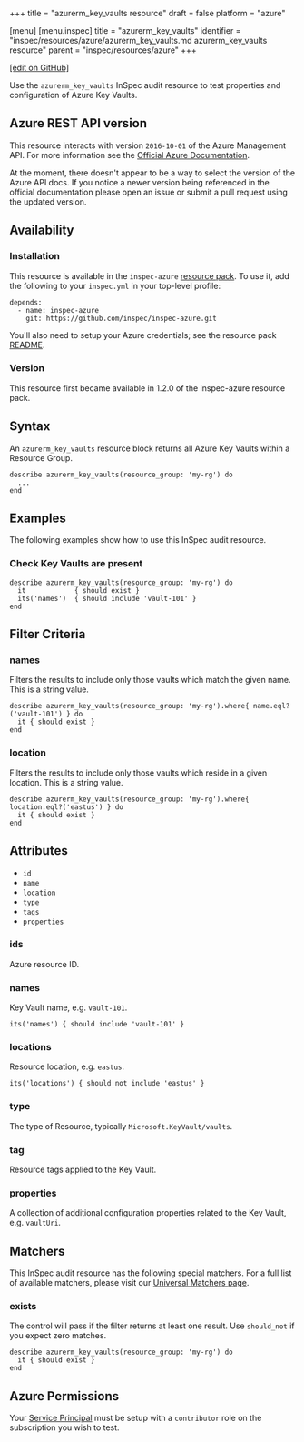 +++
title = "azurerm_key_vaults resource"
draft = false
platform = "azure"

[menu]
  [menu.inspec]
    title = "azurerm_key_vaults"
    identifier = "inspec/resources/azure/azurerm_key_vaults.md azurerm_key_vaults resource"
    parent = "inspec/resources/azure"
+++

[\[edit on GitHub\]](https://github.com/inspec/inspec/blob/master/docs-chef-io/content/inspec/resources/azurerm_key_vaults.md)

Use the `azurerm_key_vaults` InSpec audit resource to test properties and configuration of Azure Key Vaults.

## Azure REST API version

This resource interacts with version `2016-10-01` of the Azure Management API. For more
information see the [Official Azure Documentation](https://docs.microsoft.com/en-us/rest/api/keyvault/vaults/listbyresourcegroup).

At the moment, there doesn't appear to be a way to select the version of the
Azure API docs. If you notice a newer version being referenced in the official
documentation please open an issue or submit a pull request using the updated
version.

## Availability

### Installation

This resource is available in the `inspec-azure` [resource
pack](/inspec/glossary/#resource-pack). To use it, add the
following to your `inspec.yml` in your top-level profile:

    depends:
      - name: inspec-azure
        git: https://github.com/inspec/inspec-azure.git

You'll also need to setup your Azure credentials; see the resource pack
[README](https://github.com/inspec/inspec-azure#inspec-for-azure).

### Version

This resource first became available in 1.2.0 of the inspec-azure resource pack.

## Syntax

An `azurerm_key_vaults` resource block returns all Azure Key Vaults within a Resource Group.

    describe azurerm_key_vaults(resource_group: 'my-rg') do
      ...
    end

## Examples

The following examples show how to use this InSpec audit resource.

### Check Key Vaults are present

    describe azurerm_key_vaults(resource_group: 'my-rg') do
      it            { should exist }
      its('names')  { should include 'vault-101' }
    end

## Filter Criteria

### names

Filters the results to include only those vaults which match the given
name. This is a string value.

    describe azurerm_key_vaults(resource_group: 'my-rg').where{ name.eql?('vault-101') } do
      it { should exist }
    end

### location

Filters the results to include only those vaults which reside in a given location. This is a string value.

    describe azurerm_key_vaults(resource_group: 'my-rg').where{ location.eql?('eastus') } do
      it { should exist }
    end

## Attributes

- `id`
- `name`
- `location`
- `type`
- `tags`
- `properties`

### ids

Azure resource ID.

### names

Key Vault name, e.g. `vault-101`.

    its('names') { should include 'vault-101' }

### locations

Resource location, e.g. `eastus`.

    its('locations') { should_not include 'eastus' }

### type

The type of Resource, typically `Microsoft.KeyVault/vaults`.

### tag

Resource tags applied to the Key Vault.

### properties

A collection of additional configuration properties related to the Key Vault, e.g. `vaultUri`.

## Matchers

This InSpec audit resource has the following special matchers. For a full list of available matchers,
please visit our [Universal Matchers page](/inspec/matchers/).

### exists

The control will pass if the filter returns at least one result. Use
`should_not` if you expect zero matches.

    describe azurerm_key_vaults(resource_group: 'my-rg') do
      it { should exist }
    end

## Azure Permissions

Your [Service
Principal](https://docs.microsoft.com/en-us/azure/azure-resource-manager/resource-group-create-service-principal-portal)
must be setup with a `contributor` role on the subscription you wish to test.
